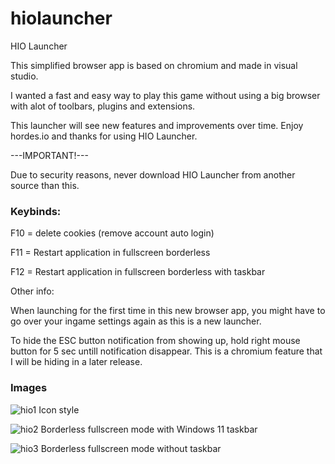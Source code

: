 # hiolauncher
 HIO Launcher
 
 This simplified browser app is based on chromium and made in visual studio.

 I wanted a fast and easy way to play this game without using a big browser with alot of toolbars, plugins and extensions.

 This launcher will see new features and improvements over time. Enjoy hordes.io and thanks for using HIO Launcher.
 
 ---IMPORTANT!---
 
 Due to security reasons, never download HIO Launcher from another source than this.
 
### Keybinds:

F10 = delete cookies (remove account auto login)

F11 = Restart application in fullscreen borderless

F12 = Restart application in fullscreen borderless with taskbar

Other info:

When launching for the first time in this new browser app, you might have to go over your ingame settings again as this is a new launcher.

To hide the ESC button notification from showing up, hold right mouse button for 5 sec untill notification disappear. This is a chromium feature that I will be hiding in a later release.

### Images

![hio1](https://user-images.githubusercontent.com/87275410/130730155-30019dd4-8757-4e67-9475-480f594c596f.png)
Icon style

![hio2](https://user-images.githubusercontent.com/87275410/130730181-2b30b4be-d8c8-4347-af08-e39d207ae8ab.png)
Borderless fullscreen mode with Windows 11 taskbar

![hio3](https://user-images.githubusercontent.com/87275410/130730245-dd8db376-d5fd-4987-a180-818c936660e6.png)
Borderless fullscreen mode without taskbar
